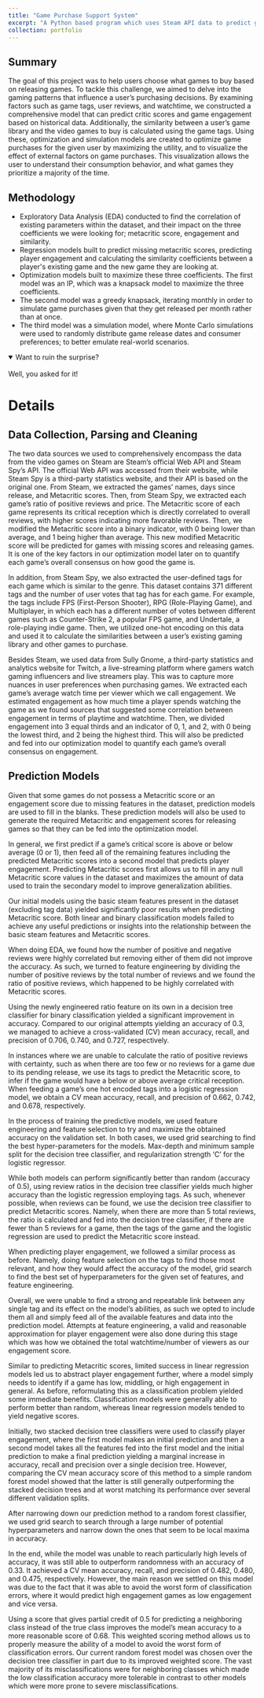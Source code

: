 ```yaml
---
title: "Game Purchase Support System"
excerpt: "A Python based program which uses Steam API data to predict game purchases for users<br/><img src='/images/500x300.png'>"
collection: portfolio
---
```


## Summary
The goal of this project was to help users choose what games to buy based on releasing games. To tackle this challenge, we aimed to delve into the gaming patterns that influence a user’s purchasing decisions. By examining factors such as game tags, user reviews, and watchtime, we constructed a comprehensive model that can predict critic scores and game engagement based on historical data. Additionally, the similarity between a user’s game library and the video games to buy is calculated using the game tags. Using these, optimization and simulation models are created to optimize game purchases for the given user by maximizing the utility, and to visualize the effect of external factors on game purchases. This visualization allows the user to understand their consumption behavior, and what games they prioritize a majority of the time.

## Methodology
- Exploratory Data Analysis (EDA) conducted to find the correlation of existing parameters within the dataset, and their impact on the three coefficients we were looking for; metacritic score, engagement and similarity.
- Regression models built to predict missing metacritic scores, predicting player engagement and calculating the similarity coefficients between a player's existing game and the new game they are looking at.
- Optimization models built to maximize these three coefficients. The first model was an IP, which was a knapsack model to maximize the three coefficients. 
- The second model was a greedy knapsack, iterating monthly in order to simulate game purchases given that they get released per month rather than at once.
- The third model was a simulation model, where Monte Carlo simulations were used to randomly distribute game release dates and consumer preferences; to better emulate real-world scenarios.

<details open>
<summary>Want to ruin the surprise?</summary>
<br>
Well, you asked for it!
</details>

# Details

## Data Collection, Parsing and Cleaning

The two data sources we used to comprehensively encompass the data from the video games on Steam are Steam’s official Web API and Steam Spy’s API. The official Web API was accessed from their website, while Steam Spy is a third-party statistics website, and their API is based on the original one. From Steam, we extracted the games’ names, days since release, and Metacritic scores. Then, from Steam Spy, we extracted each game’s ratio of positive reviews and price. The Metacritic score of each game represents its critical reception which is directly correlated to overall reviews, with higher scores indicating more favorable reviews. Then, we modified the Metacritic score into a binary indicator, with 0 being lower than average, and 1 being higher than average. This new modified Metacritic score will be predicted for games with missing scores and releasing games. It is one of the key factors in our optimization model later on to quantify each game’s overall consensus on how good the game is. 

In addition, from Steam Spy, we also extracted the user-defined tags for each game which is similar to the genre. This dataset contains 371 different tags and the number of user votes that tag has for each game. For example, the tags include FPS (First-Person Shooter), RPG (Role-Playing Game), and Multiplayer, in which each has a different number of votes between different games such as Counter-Strike 2, a popular FPS game, and Undertale, a role-playing indie game. Then, we utilized one-hot encoding on this data and used it to calculate the similarities between a user’s existing gaming library and other games to purchase. 

Besides Steam, we used data from Sully Gnome, a third-party statistics and analytics website for Twitch, a live-streaming platform where gamers watch gaming influencers and live streamers play. This was to capture more nuances in user preferences when purchasing games. We extracted each game’s average watch time per viewer which we call engagement. We estimated engagement as how much time a player spends watching the game as we found sources that suggested some correlation between engagement in terms of playtime and watchtime. Then, we divided engagement into 3 equal thirds and an indicator of 0, 1, and 2, with 0 being the lowest third, and 2 being the highest third. This will also be predicted and fed into our optimization model to quantify each game’s overall consensus on engagement.



## Prediction Models

Given that some games do not possess a Metacritic score or an engagement score due to missing features in the dataset, prediction models are used to fill in the blanks. These prediction models will also be used to generate the required Metacritic and engagement scores for releasing games so that they can be fed into the optimization model.

In general, we first predict if a game’s critical score is above or below average (0 or 1), then feed all of the remaining features including the predicted Metacritic scores into a second model that predicts player engagement. Predicting Metacritic scores first allows us to fill in any null Metacritic score values in the dataset and maximizes the amount of data used to train the secondary model to improve generalization abilities.

Our initial models using the basic steam features present in the dataset (excluding tag data) yielded significantly poor results when predicting Metacritic score. Both linear and binary classification models failed to achieve any useful predictions or insights into the relationship between the basic steam features and Metacritic scores.

When doing EDA, we found how the number of positive and negative reviews were highly correlated but removing either of them did not improve the accuracy. As such, we turned to feature engineering by dividing the number of positive reviews by the total number of reviews and we found the ratio of positive
reviews, which happened to be highly correlated with Metacritic scores.

Using the newly engineered ratio feature on its own in a decision tree classifier for binary classification yielded a significant improvement in accuracy. Compared to our original attempts yielding an accuracy of 0.3, we managed to achieve a cross-validated (CV) mean accuracy, recall, and precision of 0.706, 0.740, and 0.727, respectively.

In instances where we are unable to calculate the ratio of positive reviews with certainty, such as when there are too few or no reviews for a game due to its pending release, we use its tags to predict the Metacritic score, to infer if the game would have a below or above average critical reception. When feeding a game’s one hot encoded tags into a logistic regression model, we obtain a CV mean accuracy, recall, and precision of 0.662, 0.742, and 0.678, respectively.

In the process of training the predictive models, we used feature engineering and feature selection to try and maximize the obtained accuracy on the validation set. In both cases, we used grid searching to find the best hyper-parameters for the models. Max-depth and minimum sample split for the decision tree classifier, and regularization strength ‘C’ for the logistic regressor.

While both models can perform significantly better than random (accuracy of 0.5), using review ratios in the decision tree classifier yields much higher accuracy than the logistic regression employing tags. As such, whenever possible, when reviews can be found, we use the decision tree classifier to predict Metacritic scores. Namely, when there are more than 5 total reviews, the ratio is calculated and fed into the decision tree classifier, if there are fewer than 5 reviews for a game, then the tags of the game and the logistic regression are used to predict the Metacritic score instead.

When predicting player engagement, we followed a similar process as before. Namely, doing feature selection on the tags to find those most relevant, and how they would affect the accuracy of the model, grid search to find the best set of hyperparameters for the given set of features, and feature engineering.

Overall, we were unable to find a strong and repeatable link between any single tag and its effect on the model’s abilities, as such we opted to include them all and simply feed all of the available features and data into the prediction model. Attempts at feature engineering, a valid and reasonable approximation for player engagement were also done during this stage which was how we obtained the total watchtime/number of viewers as our engagement score.

Similar to predicting Metacritic scores, limited success in linear regression models led us to abstract player engagement further, where a model simply needs to identify if a game has low, middling, or high engagement in general. As before, reformulating this as a classification problem yielded some immediate benefits. Classification models were generally able to perform better than random, whereas linear regression models tended to yield negative scores.

Initially, two stacked decision tree classifiers were used to classify player engagement, where the first model makes an initial prediction and then a second model takes all the features fed into the first model and the initial prediction to make a final prediction yielding a marginal increase in accuracy, recall and precision over a single decision tree. However, comparing the CV mean accuracy score of this method to a simple random forest model showed that the latter is still generally outperforming the stacked decision trees and at worst matching its performance over several different validation splits.

After narrowing down our prediction method to a random forest classifier, we used grid search to search through a large number of potential hyperparameters and narrow down the ones that seem to be local maxima in accuracy.

In the end, while the model was unable to reach particularly high levels of accuracy, it was still able to outperform randomness with an accuracy of 0.33. It achieved a CV mean accuracy, recall, and precision of 0.482, 0.480, and 0.475, respectively. However, the main reason we settled on this model was due to the fact that it was able to avoid the worst form of classification errors, where it would predict high
engagement games as low engagement and vice versa.

Using a score that gives partial credit of 0.5 for predicting a neighboring class instead of the true class improves the model’s mean accuracy to a more reasonable score of 0.68. This weighted scoring method allows us to properly measure the ability of a model to avoid the worst form of classification errors. Our current random forest model was chosen over the decision tree classifier in part due to its improved weighted score. The vast majority of its misclassifications were for neighboring classes which made the low classification accuracy more tolerable in contrast to other models which were more prone to severe misclassifications.
